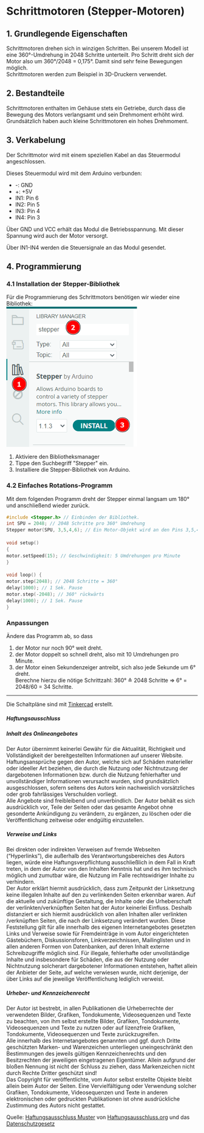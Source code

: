 <link rel="stylesheet" href="https://hi2272.github.io/StyleMD.css">

# Schrittmotoren (Stepper-Motoren) 
## 1. Grundlegende Eigenschaften 
Schrittmotoren drehen sich in winzigen Schritten. Bei unserem Modell ist eine 360°-Umdrehung in 2048 Schritte unterteilt. Pro Schritt dreht sich der Motor also um 360°/2048 = 0,175°. Damit sind sehr feine Bewegungen möglich.  
Schrittmotoren werden zum Beispiel in 3D-Druckern verwendet.

## 2. Bestandteile

Schrittmotoren enthalten im Gehäuse stets ein Getriebe, durch dass die Bewegung des Motors verlangsamt und sein Drehmoment erhöht wird. Grundsätzlich haben auch kleine Schrittmotoren ein hohes Drehmoment.


## 3. Verkabelung

Der Schrittmotor wird mit einem speziellen Kabel an das Steuermodul angeschlossen. 

Dieses Steuermodul wird mit dem Arduino verbunden:
- -: GND
- +: +5V
- IN1: Pin 6 
- IN2: Pin 5
- IN3: Pin 4
- IN4: Pin 3
  
Über GND und VCC erhält das Modul die Betriebsspannung. Mit dieser Spannung wird auch der Motor versorgt.

Über IN1-IN4 werden die Steuersignale an das Modul gesendet.  

## 4. Programmierung
### 4.1 Installation der Stepper-Bibliothek
Für die Programmierung des Schrittmotors benötigen wir wieder eine Bibliothek:  
![alt text](2025-02-05_21-57.png)
1. Aktiviere den Bibliotheksmanager
2. Tippe den Suchbegriff "Stepper" ein.
3. Installiere die Stepper-Bibliothek von Arduino.

### 4.2 Einfaches Rotations-Programm

Mit dem folgenden Programm dreht der Stepper einmal langsam um 180° und anschließend wieder zurück.
```C++
#include <Stepper.h> // Einbinden der Bibliothek.
int SPU = 2048; // 2048 Schritte pro 360° Umdrehung
Stepper motor(SPU, 3,5,4,6); // Ein Motor-Objekt wird an den Pins 3,5,4 und 6 angeschlossen

void setup() 
{
motor.setSpeed(15); // Geschwindigkeit: 5 Umdrehungen pro Minute
}

void loop() {
motor.step(2048); // 2048 Schritte = 360°
delay(1000); // 1 Sek. Pause
motor.step(-2048); // 360° rückwärts
delay(1000); // 1 Sek. Pause
}

```

### Anpassungen

Ändere das Programm ab, so dass
   1. der Motor nur noch 90° weit dreht.
   2. der Motor doppelt so schnell dreht, also mit 10 Umdrehungen pro Minute.
   3. der Motor einen Sekundenzeiger antreibt, sich also jede Sekunde um 6° dreht.   
   Berechne hierzu die nötige Schrittzahl: 360° ≙ 2048 Schritte ⇒ 6° = 2048/60 = 34 Schritte. 


---

<footer >

Die Schaltpläne sind mit <a href="https://www.tinkercad.com/dashboard">Tinkercad</a> erstellt.

<h5>Haftungsausschluss</h5>
  <h5>Inhalt des Onlineangebotes</h5>
  <p>Der Autor übernimmt keinerlei Gewähr für die Aktualität, Richtigkeit und Vollständigkeit der bereitgestellten Informationen auf unserer Website. Haftungsansprüche gegen den Autor, welche sich auf Schäden materieller oder ideeller Art beziehen, die durch die Nutzung oder Nichtnutzung der dargebotenen Informationen bzw. durch die Nutzung fehlerhafter und unvollständiger Informationen verursacht wurden, sind grundsätzlich ausgeschlossen, sofern seitens des Autors kein nachweislich vorsätzliches oder grob fahrlässiges Verschulden vorliegt.<br>
  Alle Angebote sind freibleibend und unverbindlich. Der Autor behält es sich ausdrücklich vor, Teile der Seiten oder das gesamte Angebot ohne gesonderte Ankündigung zu verändern, zu ergänzen, zu löschen oder die Veröffentlichung zeitweise oder endgültig einzustellen.</p>
  <h5>Verweise und Links</h5>
  <p>Bei direkten oder indirekten Verweisen auf fremde Webseiten (“Hyperlinks”), die außerhalb des Verantwortungsbereiches des Autors liegen, würde eine Haftungsverpflichtung ausschließlich in dem Fall in Kraft treten, in dem der Autor von den Inhalten Kenntnis hat und es ihm technisch möglich und zumutbar wäre, die Nutzung im Falle rechtswidriger Inhalte zu verhindern.<br>
  Der Autor erklärt hiermit ausdrücklich, dass zum Zeitpunkt der Linksetzung keine illegalen Inhalte auf den zu verlinkenden Seiten erkennbar waren. Auf die aktuelle und zukünftige Gestaltung, die Inhalte oder die Urheberschaft der verlinkten/verknüpften Seiten hat der Autor keinerlei Einfluss. Deshalb distanziert er sich hiermit ausdrücklich von allen Inhalten aller verlinkten /verknüpften Seiten, die nach der Linksetzung verändert wurden. Diese Feststellung gilt für alle innerhalb des eigenen Internetangebotes gesetzten Links und Verweise sowie für Fremdeinträge in vom Autor eingerichteten Gästebüchern, Diskussionsforen, Linkverzeichnissen, Mailinglisten und in allen anderen Formen von Datenbanken, auf deren Inhalt externe Schreibzugriffe möglich sind. Für illegale, fehlerhafte oder unvollständige Inhalte und insbesondere für Schäden, die aus der Nutzung oder Nichtnutzung solcherart dargebotener Informationen entstehen, haftet allein der Anbieter der Seite, auf welche verwiesen wurde, nicht derjenige, der über Links auf die jeweilige Veröffentlichung lediglich verweist.</p>
  <h5>Urheber- und Kennzeichenrecht</h5>
  <p>Der Autor ist bestrebt, in allen Publikationen die Urheberrechte der verwendeten Bilder, Grafiken, Tondokumente, Videosequenzen und Texte zu beachten, von ihm selbst erstellte Bilder, Grafiken, Tondokumente, Videosequenzen und Texte zu nutzen oder auf lizenzfreie Grafiken, Tondokumente, Videosequenzen und Texte zurückzugreifen.<br>
  Alle innerhalb des Internetangebotes genannten und ggf. durch Dritte geschützten Marken- und Warenzeichen unterliegen uneingeschränkt den Bestimmungen des jeweils gültigen Kennzeichenrechts und den Besitzrechten der jeweiligen eingetragenen Eigentümer. Allein aufgrund der bloßen Nennung ist nicht der Schluss zu ziehen, dass Markenzeichen nicht durch Rechte Dritter geschützt sind!<br>
  Das Copyright für veröffentlichte, vom Autor selbst erstellte Objekte bleibt allein beim Autor der Seiten. Eine Vervielfältigung oder Verwendung solcher Grafiken, Tondokumente, Videosequenzen und Texte in anderen elektronischen oder gedruckten Publikationen ist ohne ausdrückliche Zustimmung des Autors nicht gestattet.</p>

Quelle: <a href="http://www.haftungsausschluss-vorlage.de/">Haftungsausschluss Muster</a> von <a href="http://www.haftungsausschluss.org/">Haftungsausschluss.org</a> und das <a href="http://www.dsgvo-gesetz.de/">Datenschutzgesetz</a>

</footer>
